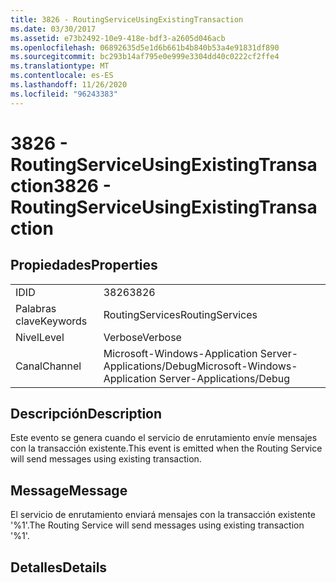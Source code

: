 ```yaml
---
title: 3826 - RoutingServiceUsingExistingTransaction
ms.date: 03/30/2017
ms.assetid: e73b2492-10e9-418e-bdf3-a2605d046acb
ms.openlocfilehash: 06892635d5e1d6b661b4b840b53a4e91831df890
ms.sourcegitcommit: bc293b14af795e0e999e3304dd40c0222cf2ffe4
ms.translationtype: MT
ms.contentlocale: es-ES
ms.lasthandoff: 11/26/2020
ms.locfileid: "96243383"
---
```

# <a name="3826---routingserviceusingexistingtransaction"></a><span data-ttu-id="705a6-102">3826 - RoutingServiceUsingExistingTransaction</span><span class="sxs-lookup"><span data-stu-id="705a6-102">3826 - RoutingServiceUsingExistingTransaction</span></span>

## <a name="properties"></a><span data-ttu-id="705a6-103">Propiedades</span><span class="sxs-lookup"><span data-stu-id="705a6-103">Properties</span></span>  
  
|||  
|-|-|  
|<span data-ttu-id="705a6-104">ID</span><span class="sxs-lookup"><span data-stu-id="705a6-104">ID</span></span>|<span data-ttu-id="705a6-105">3826</span><span class="sxs-lookup"><span data-stu-id="705a6-105">3826</span></span>|  
|<span data-ttu-id="705a6-106">Palabras clave</span><span class="sxs-lookup"><span data-stu-id="705a6-106">Keywords</span></span>|<span data-ttu-id="705a6-107">RoutingServices</span><span class="sxs-lookup"><span data-stu-id="705a6-107">RoutingServices</span></span>|  
|<span data-ttu-id="705a6-108">Nivel</span><span class="sxs-lookup"><span data-stu-id="705a6-108">Level</span></span>|<span data-ttu-id="705a6-109">Verbose</span><span class="sxs-lookup"><span data-stu-id="705a6-109">Verbose</span></span>|  
|<span data-ttu-id="705a6-110">Canal</span><span class="sxs-lookup"><span data-stu-id="705a6-110">Channel</span></span>|<span data-ttu-id="705a6-111">Microsoft-Windows-Application Server-Applications/Debug</span><span class="sxs-lookup"><span data-stu-id="705a6-111">Microsoft-Windows-Application Server-Applications/Debug</span></span>|  
  
## <a name="description"></a><span data-ttu-id="705a6-112">Descripción</span><span class="sxs-lookup"><span data-stu-id="705a6-112">Description</span></span>  

 <span data-ttu-id="705a6-113">Este evento se genera cuando el servicio de enrutamiento envíe mensajes con la transacción existente.</span><span class="sxs-lookup"><span data-stu-id="705a6-113">This event is emitted when the Routing Service will send messages using existing transaction.</span></span>  
  
## <a name="message"></a><span data-ttu-id="705a6-114">Message</span><span class="sxs-lookup"><span data-stu-id="705a6-114">Message</span></span>  

 <span data-ttu-id="705a6-115">El servicio de enrutamiento enviará mensajes con la transacción existente '%1'.</span><span class="sxs-lookup"><span data-stu-id="705a6-115">The Routing Service will send messages using existing transaction '%1'.</span></span>  
  
## <a name="details"></a><span data-ttu-id="705a6-116">Detalles</span><span class="sxs-lookup"><span data-stu-id="705a6-116">Details</span></span>
